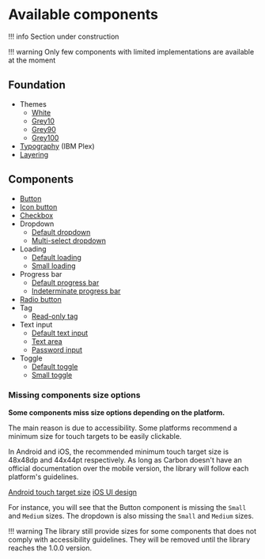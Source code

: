 # Available components

!!! info
    Section under construction

!!! warning
    Only few components with limited implementations are available at the moment

## Foundation

- Themes
    - [White](https://gabrieldrn.github.io/carbon-compose/api/-carbon%20-compose/com.gabrieldrn.carbon.foundation.color/-white-theme/index.html)
    - [Grey10](https://gabrieldrn.github.io/carbon-compose/api/-carbon%20-compose/com.gabrieldrn.carbon.foundation.color/-gray10-theme/index.html)
    - [Grey90](https://gabrieldrn.github.io/carbon-compose/api/-carbon%20-compose/com.gabrieldrn.carbon.foundation.color/-gray90-theme/index.html)
    - [Grey100](https://gabrieldrn.github.io/carbon-compose/api/-carbon%20-compose/com.gabrieldrn.carbon.foundation.color/-gray100-theme/index.html)
- [Typography](https://gabrieldrn.github.io/carbon-compose/api/-carbon%20-compose/com.gabrieldrn.carbon.foundation.text/-carbon-typography/index.html) 
    (IBM Plex)
- [Layering](https://gabrieldrn.github.io/carbon-compose/api/-carbon%20-compose/com.gabrieldrn.carbon.foundation.color/-layer/index.html)

## Components

- [Button](https://gabrieldrn.github.io/carbon-compose/api/-carbon%20-compose/com.gabrieldrn.carbon.button/-button.html)
- [Icon button](https://gabrieldrn.github.io/carbon-compose/api/-carbon%20-compose/com.gabrieldrn.carbon.button/-icon-button.html)
- [Checkbox](https://gabrieldrn.github.io/carbon-compose/api/-carbon%20-compose/com.gabrieldrn.carbon.checkbox/-checkbox.html)
- Dropdown
    - [Default dropdown](https://gabrieldrn.github.io/carbon-compose/api/-carbon%20-compose/com.gabrieldrn.carbon.dropdown/-dropdown.html)
    - [Multi-select dropdown](https://gabrieldrn.github.io/carbon-compose/api/-carbon%20-compose/com.gabrieldrn.carbon.dropdown.multiselect/-multiselect-dropdown.html)
- Loading
    - [Default loading](https://gabrieldrn.github.io/carbon-compose/api/-carbon%20-compose/com.gabrieldrn.carbon.loading/-loading.html)
    - [Small loading](https://gabrieldrn.github.io/carbon-compose/api/-carbon%20-compose/com.gabrieldrn.carbon.loading/-small-loading.html)
- Progress bar
    - [Default progress bar](https://gabrieldrn.github.io/carbon-compose/api/-carbon%20-compose/com.gabrieldrn.carbon.progressbar/-progress-bar.html)
    - [Indeterminate progress bar](https://gabrieldrn.github.io/carbon-compose/api/-carbon%20-compose/com.gabrieldrn.carbon.progressbar/-indeterminate-progress-bar.html)
- [Radio button](https://gabrieldrn.github.io/carbon-compose/api/-carbon%20-compose/com.gabrieldrn.carbon.radiobutton/-radio-button.html)
- Tag
    - [Read-only tag](https://gabrieldrn.github.io/carbon-compose/api/-carbon%20-compose/com.gabrieldrn.carbon.tag/-read-only-tag.html.html)
- Text input
    - [Default text input](https://gabrieldrn.github.io/carbon-compose/api/-carbon%20-compose/com.gabrieldrn.carbon.textinput/-text-input.html)
    - [Text area](https://gabrieldrn.github.io/carbon-compose/api/-carbon%20-compose/com.gabrieldrn.carbon.textinput/-text-area.html)
    - [Password input](https://gabrieldrn.github.io/carbon-compose/api/-carbon%20-compose/com.gabrieldrn.carbon.textinput/-password-input.html)
- Toggle
    - [Default toggle](https://gabrieldrn.github.io/carbon-compose/api/-carbon%20-compose/com.gabrieldrn.carbon.toggle/-toggle.html)
    - [Small toggle](https://gabrieldrn.github.io/carbon-compose/api/-carbon%20-compose/com.gabrieldrn.carbon.toggle/-small-toggle.html)

### Missing components size options

**Some components miss size options depending on the platform.**

The main reason is due to accessibility. Some platforms recommend a minimum size for touch targets to be easily
clickable.

In Android and iOS, the recommended minimum touch target size is 48x48dp and 44x44pt respectively. As long as Carbon
doesn't have an official documentation over the mobile version, the library will follow each platform's guidelines.

[Android touch target size](https://support.google.com/accessibility/android/answer/7101858?hl=en)
[iOS UI design](https://developer.apple.com/design/tips/)

For instance, you will see that the Button component is missing the `Small` and `Medium` sizes. The dropdown is also
missing the `Small` and `Medium` sizes.

!!! warning
    The library still provide sizes for some components that does not comply with accessibility guidelines. They will be 
    removed until the library reaches the 1.0.0 version. 
